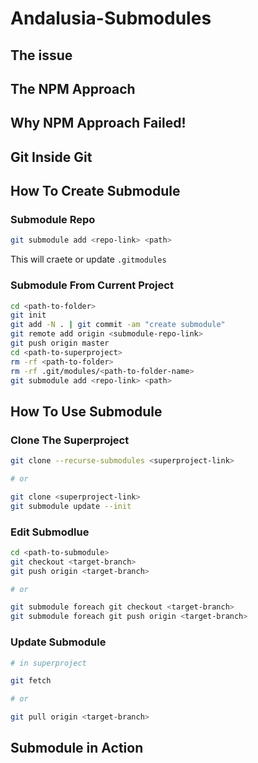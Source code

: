 # Andalusia-Submodules

## The issue

## The NPM Approach

## Why NPM Approach Failed!

## Git Inside Git

## How To Create Submodule

### Submodule Repo

```bash
git submodule add <repo-link> <path>
```

This will craete or update `.gitmodules`

### Submodule From Current Project

```bash
cd <path-to-folder>
git init
git add -N . | git commit -am "create submodule"
git remote add origin <submodule-repo-link>
git push origin master
cd <path-to-superproject>
rm -rf <path-to-folder>
rm -rf .git/modules/<path-to-folder-name>
git submodule add <repo-link> <path>
```

## How To Use Submodule

### Clone The Superproject

```bash
git clone --recurse-submodules <superproject-link>

# or

git clone <superproject-link>
git submodule update --init
```

### Edit Submodlue

```bash
cd <path-to-submodule>
git checkout <target-branch>
git push origin <target-branch>

# or

git submodule foreach git checkout <target-branch>
git submodule foreach git push origin <target-branch>
```

### Update Submodule

```bash
# in superproject

git fetch

# or

git pull origin <target-branch>
```

## Submodule in Action

